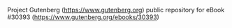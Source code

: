 Project Gutenberg (https://www.gutenberg.org) public repository for eBook #30393 (https://www.gutenberg.org/ebooks/30393)
